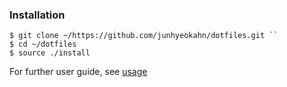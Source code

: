 ### Installation
``` 
$ git clone ~/https://github.com/junhyeokahn/dotfiles.git ``
$ cd ~/dotfiles
$ source ./install
```

For further user guide, see [usage](https://github.com/junhyeokahn/dotfiles/tree/master/usage)
